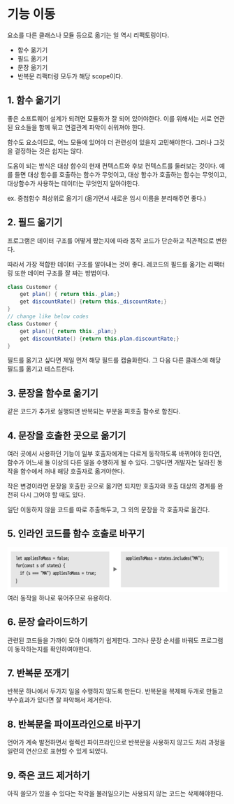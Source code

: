 # 기능 이동
요소를 다른 클래스나 모듈 등으로 옮기는 일 역시 리팩토링이다. 
- 함수 옮기기
- 필드 옮기기
- 문장 옮기기
- 반복문 리팩터링 모두가 해당 scope이다.

## 1. 함수 옮기기
좋은 소프트웨어 설계가 되려면 모듈화가 잘 되어 있어야한다. 
이를 위해서는 서로 연관된 요소들을 함께 묶고 연결관계 파악이 쉬워져야 한다. 

함수도 요소이므로, 어느 모듈에 있어야 더 관련성이 있을지 고민해야한다. 그러나 그것을 결정하는 것은 쉽지는 않다.

도움이 되는 방식은 대상 함수의 현재 컨텍스트와 후보 컨텍스트를 둘러보는 것이다. 
예를 들면 대상 함수를 호출하는 함수가 무엇이고, 대상 함수가 호출하는 함수는 무엇이고, 대상함수가 사용하는 데이터는 무엇인지 알아야한다. 

ex. 중첩함수 최상위로 옮기기 (옮기면서 새로운 임시 이름을 분리해주면 좋다.)

## 2. 필드 옮기기
프로그램은 데이터 구조를 어떻게 짰는지에 따라 동작 코드가 단순하고 직관적으로 변한다. 

따라서 가장 적합한 데이터 구조를 알아내는 것이 좋다. 
레코드의 필드를 옮기는 리팩터링 또한 데이터 구조를 잘 짜는 방법이다.
```java
class Customer {
    get plan() { return this._plan;}
    get discountRate() {return this._discountRate;}
}
// change like below codes
class Customer {
    get plan(){ return this._plan;}
    get discountRate() {return this.plan.discountRate;}
}
```

필드를 옮기고 싶다면 제일 먼저 해당 필드를 캡슐화한다. 그 다음 다른 클래스에 해당 필드를 옮기고 테스트한다. 

## 3. 문장을 함수로 옮기기
같은 코드가 추가로 실행되면 반복되는 부분을 피호출 함수로 합친다. 

## 4. 문장을 호출한 곳으로 옮기기
여러 곳에서 사용하던 기능이 일부 호출자에게는 다르게 동작하도록 바뀌어야 한다면, 함수가 어느새 둘 이상의 다른 일을 수행하게 될 수 있다. 그렇다면 개발자는 달라진 동작을 함수에서 꺼내 해당 호출자로 옮겨야한다. 

작은 변경이라면 문장을 호출한 곳으로 옮기면 되지만 호출자와 호출 대상의 경계를 완전히 다시 그어야 할 때도 있다. 

일단 이동하지 않을 코드를 따로 추출해두고, 그 외의 문장을 각 호출자로 옮긴다.

## 5. 인라인 코드를 함수 호출로 바꾸기
![Alt text](image.png)
여러 동작을 하나로 묶어주므로 유용하다.

## 6. 문장 슬라이드하기
관련된 코드들을 가까이 모아 이해하기 쉽게한다.
그러나 문장 순서를 바꿔도 프로그램이 동작하는지를 확인하여야한다.

## 7. 반복문 쪼개기
반복문 하나에서 두가지 일을 수행하지 않도록 만든다. 
반복문을 복제해 두개로 만들고 부수효과가 있다면 잘 파악해서 제거한다.

## 8. 반복문을 파이프라인으로 바꾸기
언어가 계속 발전하면서 컬렉션 파이프라인으로 반복문을 사용하지 않고도 처리 과정을 일련의 연산으로 표현할 수 있게 되었다. 

## 9. 죽은 코드 제거하기
아직 쓸모가 있을 수 있다는 착각을 불러일으키는 사용되지 않는 코드는 삭제해야한다.